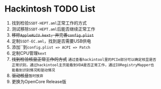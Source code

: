 # Hackintosh TODO List

1. 找到检验`SSDT-HEPT.aml`正常工作的方式
2. 测试移除`SSDT-HEPT.aml`后能否继续正常工作
3. <del>移除`AppleALCU.kext`，并完善`config.plist`</del>
4. 定制`SSDT-EC.aml`，找到是否需要USB供电
5. 添加\`\`到`config.plist => ACPI => Patch`
6. 定制CPU管理`kext`
7. <del>找到检验核显正常工作的方式</del> `通过查看hackintool里的PCIe部分可以确定核显是否正常识别，通过hackintool主页能看到VDA是否正常工作，通过IORegistryMapper也能看到识别情况和驱动情况`
7. <del>驱动核显</del>`暂时放弃`
8. 更换为OpenCore Release版

